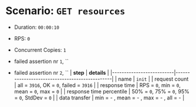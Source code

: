 # Scenario: `GET resources`

- Duration: `00:00:10`
- RPS: `0`
- Concurrent Copies: `1`

- failed assertion nr `1`, ``
- failed assertion nr `2`, ``
| __step__                 | __details__                                   |
|--------------------------|-----------------------------------------------|
| name                     | `init`                                        |
| request count            | all = `3916`, OK = `0`, failed = `3916`       |
| response time            | RPS = `0`, min = `0`, mean = `0`, max = `0`   |
| response time percentile | 50% = `0`, 75% = `0`, 95% = `0`, StdDev = `0` |
| data transfer            | min = - , mean = - , max = - , all = -        |